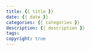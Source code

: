 ```yaml
---
title: {{ title }}
date: {{ date }}
categories: {{ categories }}
description: {{ description }}
tags:
copyright: true
---
```



